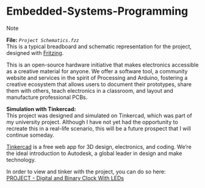 # Embedded-Systems-Programming

> [!NOTE]  
> __File:__ _`Project Schematics.fzz`_  
> This is a typical breadboard and schematic representation for the project, designed with [Fritzing](https://fritzing.org).
>
> This is an open-source hardware initiative that makes electronics accessible as a creative material for anyone. We offer a software tool, a community website and services in the spirit of Processing and Arduino, fostering a creative ecosystem that allows users to document their prototypes, share them with others, teach electronics in a classroom, and layout and manufacture professional PCBs.
>
> __Simulation with Tinkercad:__  
> This project was designed and simulated on Tinkercad, which was part of my university project. Although I have not yet had the opportunity to recreate this in a real-life scenario, this will be a future prospect that I will continue someday.
>
> [Tinkercad](https://www.tinkercad.com/) is a free web app for 3D design, electronics, and coding. We’re the ideal introduction to Autodesk, a global leader in design and make technology.
>
> In order to view and tinker with the project, you can do so here:  
> [PROJECT - Digital and Binary Clock With LEDs](https://www.tinkercad.com/things/6Fn81byPEXc)
